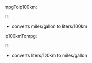 mpgTolp100km:

IT:
  * converts miles/gallon to liters/100km


lp100kmTompg:

IT:
  * converts liters/100km to miles/gallon
